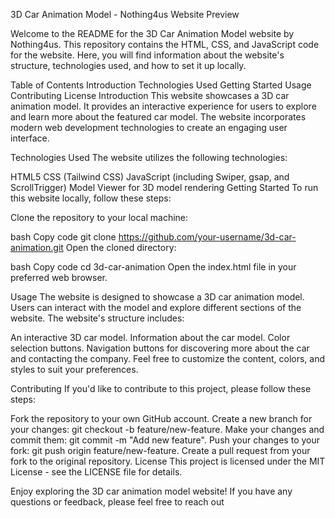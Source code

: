 3D Car Animation Model - Nothing4us
Website Preview

Welcome to the README for the 3D Car Animation Model website by Nothing4us. This repository contains the HTML, CSS, and JavaScript code for the website. Here, you will find information about the website's structure, technologies used, and how to set it up locally.

Table of Contents
Introduction
Technologies Used
Getting Started
Usage
Contributing
License
Introduction
This website showcases a 3D car animation model. It provides an interactive experience for users to explore and learn more about the featured car model. The website incorporates modern web development technologies to create an engaging user interface.

Technologies Used
The website utilizes the following technologies:

HTML5
CSS (Tailwind CSS)
JavaScript (including Swiper, gsap, and ScrollTrigger)
Model Viewer for 3D model rendering
Getting Started
To run this website locally, follow these steps:

Clone the repository to your local machine:

bash
Copy code
git clone https://github.com/your-username/3d-car-animation.git
Open the cloned directory:

bash
Copy code
cd 3d-car-animation
Open the index.html file in your preferred web browser.

Usage
The website is designed to showcase a 3D car animation model. Users can interact with the model and explore different sections of the website. The website's structure includes:

An interactive 3D car model.
Information about the car model.
Color selection buttons.
Navigation buttons for discovering more about the car and contacting the company.
Feel free to customize the content, colors, and styles to suit your preferences.

Contributing
If you'd like to contribute to this project, please follow these steps:

Fork the repository to your own GitHub account.
Create a new branch for your changes: git checkout -b feature/new-feature.
Make your changes and commit them: git commit -m "Add new feature".
Push your changes to your fork: git push origin feature/new-feature.
Create a pull request from your fork to the original repository.
License
This project is licensed under the MIT License - see the LICENSE file for details.

Enjoy exploring the 3D car animation model website! If you have any questions or feedback, please feel free to reach out
